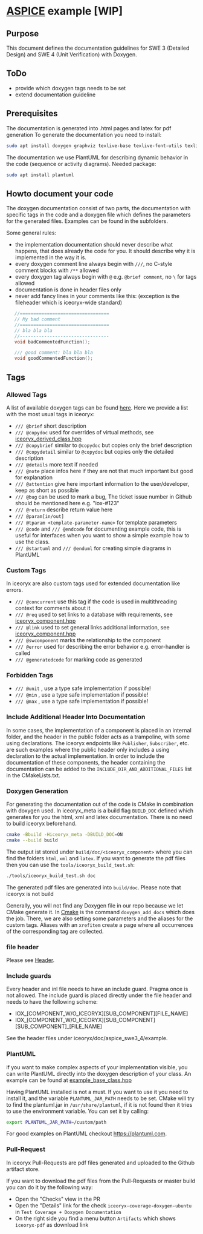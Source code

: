 # [ASPICE](http://www.automotivespice.com/) example [WIP]

## Purpose

This document defines the documentation guidelines for SWE 3 (Detailed Design) and SWE 4 (Unit Verification) with Doxygen.


## ToDo
 - provide which doxygen tags needs to be set
 - extend documentation guideline

##  Prerequisites
The documentation is generated into .html pages and latex for pdf generation
To generate the documentation you need to install:
```bash
sudo apt install doxygen graphviz texlive-base texlive-font-utils texlive-latex-extra
```
The documentation we use PlantUML for describing dynamic behavior in the code (sequence or activity diagrams).
Needed package:
```bash
sudo apt install plantuml
```

##  Howto document your code
The doxygen documentation consist of two parts, the documentation with specific tags in the code and a doxygen file which defines
the parameters for the generated files. Examples can be found in the subfolders.

Some general rules:
- the implementation documentation should never describe what happens, that does already the code for you. It should describe why it is implemented in the way it is.
- every doxygen comment line always begin with `///`, no C-style comment blocks with `/**` allowed
- every doxygen tag always begin with `@` e.g. `@brief comment`, no `\` for tags allowed
- documentation is done in header files only
-  never add fancy lines in your comments like this: (exception is the fileheader which is iceoryx-wide standard)
 ```cpp
    //=================================
    // My bad comment
    //=================================
    // bla bla bla
    //---------------------------------
    void badCommentedFunction();

    /// good comment: bla bla bla
    void goodCommentedFunction();
 ```

##  Tags
### Allowed Tags
A list of available doxygen tags can be found [here](https://www.doxygen.nl/manual/commands.html).
Here we provide a list with the most usual tags in iceoryx:
 - `/// @brief` short description
 - `/// @copydoc` used for overrides of virtual methods, see [iceoryx_derived_class.hpp](example/iceoryx_component/include/example_module/example_derived_class.hpp)
 - `/// @copybrief` similar to `@copydoc` but copies only the brief description
 - `/// @copydetail` similar to `@copydoc` but copies only the detailed description
 - `/// @details` more text if needed
 - `/// @note` place infos here if they are not that much important but good for explanation
 - `/// @attention` give here important information to the user/developer, keep as short as possible
 - `/// @bug` can be used to mark a bug, The ticket issue number in Github should be mentioned here e.g. "iox-#123"
 - `/// @return` describe return value here
 - `/// @param[in/out]`
 - `/// @tparam <template-parameter-name>` for template parameters
 - `/// @code` and `/// @endcode` for documenting example code, this is useful for interfaces when you want to show a simple example how to use the class.
 - `/// @startuml` and `/// @enduml` for creating simple diagrams in PlantUML

### Custom Tags
In iceoryx are also custom tags used for extended documentation like errors.
 - `/// @concurrent` use this tag if the code is used in multithreading context for comments about it
 - `/// @req` used to set links to a database with requirements, see [iceoryx_component.hpp](example/iceoryx_component/include/example_component.hpp)
 - `/// @link` used to set general links additional information, see [iceoryx_component.hpp](example/iceoryx_component/include/example_component.hpp)
 - `/// @swcomponent` marks the relationship to the component
 - `/// @error` used for describing the error behavior e.g. error-handler is called
 - `/// @generatedcode` for marking code as generated

### Forbidden Tags
 - `/// @unit` , use a type safe implementation if possible!
 - `/// @min` , use a type safe implementation if possible!
 - `/// @max` , use a type safe implementation if possible!

### Include Additional Header Into Documentation

In some cases, the implementation of a component is placed in an internal folder, and the header in the public folder acts as a trampoline, with some using declarations.
The iceoryx endpoints like `Publisher`, `Subscriber`, etc. are such examples where the public header only includes a using declaration to the actual implementation.
In order to include the documentation of these components, the header containing the documentation can be added to the `INCLUDE_DIR_AND_ADDITIONAL_FILES` list in the CMakeLists.txt.

### Doxygen Generation
For generating the documentation out of the code is CMake in combination with doxygen used.
In iceoryx_meta is a build flag `BUILD_DOC` defined which generates for you the html, xml and latex documentation. There is no need to build iceoryx beforehand.
```bash
cmake -Bbuild -Hiceoryx_meta -DBUILD_DOC=ON
cmake --build build
```
The output ist stored under `build/doc/<iceoryx_component>` where you can find the folders `html`, `xml` and `latex`.
If you want to generate the pdf files then you can use the `tools/iceoryx_build_test.sh`:
```bash
./tools/iceoryx_build_test.sh doc
```
The generated pdf files are generated into `build/doc`. Please note that iceoryx is not build

Generally, you will not find any Doxygen file in our repo because we let CMake generate it.
In [Cmake](CMakeLists.txt) is the command `doxygen_add_docs` which does the job.
There, we are also setting some parameters and the aliases for the custom tags. Aliases with an `xrefitem` create a page where all occurrences of the corresponding tag are collected.

### file header
Please see [Header](../../CONTRIBUTING.md#header).

### Include guards
Every header and inl file needs to have an include guard. Pragma once is not allowed.
The include guard is placed directly under the file header and needs to have the following scheme:

   * IOX_[COMPONENT_W/O_ICEORYX][SUB_COMPONENT][FILE_NAME]
   * IOX_[COMPONENT_W/O_ICEORYX][SUB_COMPONENT][SUB_COMPONENT]_[FILE_NAME]

See the header files under iceoryx/doc/aspice_swe3_4/example.

### PlantUML

if you want to make complex aspects of your implementation visible, you can write PlantUML directly into the
doxygen description of your class. An example can be found at [example_base_class.hpp](example/iceoryx_component/source/example_module/example_base_class.hpp)

Having PlantUML installed is not a must. If you want to use it you need to install it, and the variable `PLANTUML_JAR_PATH` needs to be set.
CMake will try to find the plantuml.jar in `/usr/share/plantuml`, if it is not found then it tries to use the environment variable.
You can set it by calling:
```bash
export PLANTUML_JAR_PATH=/custom/path
```
For good examples on PlantUML checkout https://plantuml.com.

### Pull-Request

In iceoryx Pull-Requests are pdf files generated and uploaded to the Github artifact store.

If you want to download the pdf files from the Pull-Requests or master build you can do it by the following way:

 * Open the "Checks" view in the PR
 * Open the "Details" link for the check `iceoryx-coverage-doxygen-ubuntu` in `Test Coverage + Doxygen Documentation`
 * On the right side you find a menu button `Artifacts` which shows `iceoryx-pdf` as download link
